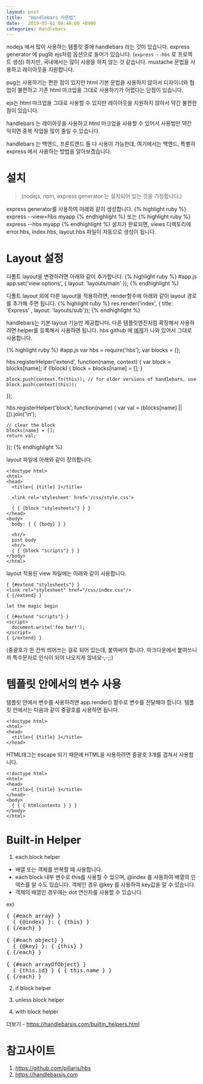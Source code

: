 ```yaml
---
layout: post
title:  "Handlebars 사용법"
date:   2019-05-01 06:48:00 +0900
categories: Handlebars
---
```


nodejs 에서 많이 사용하는 템플릿 중에 handlebars 라는 것이 있습니다. express generator 에 pug와 ejs처럼 옵션으로 들어가 있습니다. (```express --hbs``` 로 프로젝트 생성) 하지만, 국내에서는 많이 사용을 하지 않는 것 같습니다.
mustache 문법을 사용하고 레이아웃을 지원합니다. 

pug는 사용하기는 편한 점이 있지만 html 기본 문법을 사용하지 않아서 디자이너와 협업이 불편하고 기존 html 마크업을 그대로 사용하기가 어렵다는 단점이 있습니다.

ejs는 html 마크업을 그대로 사용할 수 있지만 레이아웃을 지원하지 않아서 약간 불편한 점이 있습니다.

handlebars 는 레이아웃을 사용하고 html 마크업을 사용할 수 있어서 사용법만 약간 익히면 중복 작업을 많이 줄일 수 있습니다.

handlebars 는 백엔드, 프론트엔드 둘 다 사용이 가능한데, 여기에서는 백엔드, 특별히 express 에서 사용하는 방법을 알아보겠습니다.

설치
===
>(nodejs, npm, express generator 는 설치되어 있는 것을 가정합니다.)

express generator를 사용하여 아래와 같이 생성합니다.
{% highlight ruby %}
express --view=hbs myapp
{% endhighlight %}
또는
{% highlight ruby %}
express --hbs myapp
{% endhighlight %}
설치가 완료되면, views 디렉토리에 error.hbs, index.hbs, layout.hbs 파일이 자동으로 생성이 됩니다.

Layout 설정
==========
디폴트 layout을 변경하려면 아래와 같이 추가합니다.
{% highlight ruby %}
#app.js
app.set('view options', { layout: 'layouts/main' });
{% endhighlight %}

디폴트 layout 외에 다른 layout을 적용하려면, render함수에 아래와 같이 layout 경로를 추가해 주면 됩니다.
{% highlight ruby %}
res.render('index', { title: 'Express' , layout: 'layouts/sub'});
{% endhighlight %}

handlebars는 기본 layout 기능만 제공합니다.
다른 템플릿엔진처럼 확장해서 사용하려면 helper를 등록해서 사용하면 됩니다.
hbs github 에 [예제](https://github.com/pillarjs/hbs/blob/master/examples/extend/app.js)가 나와 있어서 그대로 사용합니다.

{% highlight ruby %}
#app.js
var hbs  = require('hbs');
var blocks = {};

hbs.registerHelper('extend', function(name, context) {
    var block = blocks[name];
    if (!block) {
        block = blocks[name] = [];
    }

    block.push(context.fn(this)); // for older versions of handlebars, use block.push(context(this));
});

hbs.registerHelper('block', function(name) {
    var val = (blocks[name] || []).join('\n');

    // clear the block
    blocks[name] = [];
    return val;
});
{% endhighlight %}

layout 파일에 아래와 같이 정의합니다.

```
<!doctype html>
<html>
<head>
  <title>{ {title} }</title>

  <link rel='stylesheet' href='/css/style.css'>

  { { {block "stylesheets"} } }
</head>
<body>
  body: { { {body} } }

  <hr/>
  post body
  <hr/>
  { { {block "scripts"} } }
</body>
</html>
```

layout 적용된 view 파일에는 아래와 같이 사용합니다.

```
{ {#extend "stylesheets"} }
<link rel="stylesheet" href="/css/index.css"/>
{ {/extend} }

let the magic begin

{ {#extend "scripts"} }
<script>
  document.write('foo bar!');
</script>
{ {/extend} }
```
(중괄호가 한 칸씩 띄어쓰는 걸로 되어 있는데, 붙여써야 합니다. 마크다운에서 붙여쓰니까 특수문자로 인식이 되어 나오지게 않네요-,-;;)

템플릿 안에서의 변수 사용
====================
템플릿 안에서 변수를 사용하려면 app.render() 함수로 변수를 전달해야 합니다.
템플릿 안에서는 다음과 같이 중괄호를 사용하면 됩니다.
```
<!doctype html>
<html>
<head>
  <title>{ {title} }</title>
</head>
```
HTML태그는 escape 되기 때문에 HTML을 사용하려면 중괄호 3개를 겹쳐서 사용합니다.

```
<!doctype html>
<html>
<head>
  <title>{ {title} }</title>
</head>
<body>
  { { { htmlcontents } } }
</body>
</html>
```

Built-in Helper
===============
1. each block helper
-  배열 또는 객체를 반복할 때 사용합니다.
- each block 내부 변수로 this를 사용할 수 있으며, @index 를 사용하여 배열의 인덱스를 알 수도 있습니다. 객체인 경우 @key 를 사용하여 key값을 알 수 있습니다.
- 객체의 배열인 경우에는 dot 연산자를 사용할 수 있습니다.

ex)

<pre>
{ {#each array} }
  { {@index} }: { {this} }
{ {/each} }

{ {#each object} }
  { {@key} }: { {this} }
{ {/each} }

{ {#each arrayOfObject} }
  { {this.id} } { { this.name } }
{ {/each} }
</pre>

2. if block helper

3. unless block helper

4. with block helper

더보기 - https://handlebarsjs.com/builtin_helpers.html

참고사이트
========
1. https://github.com/pillarjs/hbs
2. https://handlebarsjs.com
